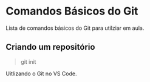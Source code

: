 # Comandos Básicos do Git

Lista de comandos básicos do Git para utilziar em aula.

## Criando um repositório

> git init

Uitlizando o Git no VS Code.